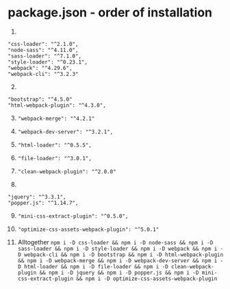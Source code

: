 # package.json - order of installation
1.
```
"css-loader": "^2.1.0",
"node-sass": "^4.11.0",
"sass-loader": "^7.1.0",
"style-loader": "^0.23.1",
"webpack": "^4.29.6",
"webpack-cli": "^3.2.3"
```

2. 
`"bootstrap": "^4.5.0"`   
`"html-webpack-plugin": "^4.3.0",`

3. `"webpack-merge": "^4.2.1"`

4. `"webpack-dev-server": "^3.2.1",`

5. `"html-loader": "^0.5.5",`

6. `"file-loader": "^3.0.1",`

7. `"clean-webpack-plugin": "^2.0.0"`

8. 
`"jquery": "^3.3.1",`    
`"popper.js": "^1.14.7",`

9. `"mini-css-extract-plugin": "^0.5.0",`

10. `"optimize-css-assets-webpack-plugin": "^5.0.1"`


11. Alltogether
`npm i -D css-loader && npm i -D node-sass && npm i -D sass-loader && npm i -D style-loader && npm i -D webpack && npm i -D webpack-cli && npm i -D bootstrap && npm i -D html-webpack-plugin && npm i -D webpack-merge && npm i -D webpack-dev-server && npm i -D html-loader && npm i -D file-loader && npm i -D clean-webpack-plugin && npm i -D jquery && npm i -D popper.js && npm i -D mini-css-extract-plugin && npm i -D optimize-css-assets-webpack-plugin`